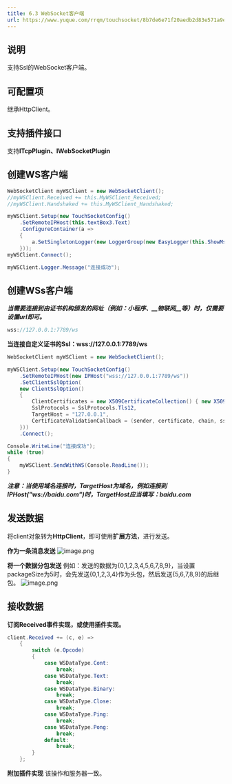 ```yaml
---
title: 6.3 WebSocket客户端
url: https://www.yuque.com/rrqm/touchsocket/8b7de6e71f20aedb2d83e571a9ebbfb5
---
```


<a name="NLTh3"></a>

## 说明

支持Ssl的WebSocket客户端。

<a name="FXvqK"></a>

## 可配置项

继承HttpClient。

<a name="QMJHm"></a>

## 支持插件接口

支持**ITcpPlugin、IWebSocketPlugin**

<a name="zKCwx"></a>

## 创建WS客户端

```csharp
WebSocketClient myWSClient = new WebSocketClient();
//myWSClient.Received += this.MyWSClient_Received;
//myWSClient.Handshaked += this.MyWSClient_Handshaked;

myWSClient.Setup(new TouchSocketConfig()
    .SetRemoteIPHost(this.textBox3.Text)
    .ConfigureContainer(a =>
    {
        a.SetSingletonLogger(new LoggerGroup(new EasyLogger(this.ShowMsg), new FileLogger()));
    }));
myWSClient.Connect();

myWSClient.Logger.Message("连接成功");
```

<a name="xWVU6"></a>

## 创建WSs客户端

***当需要连接到由证书机构颁发的网址（例如：**小程序**、\_\_物联网\_\_等）时，仅需要设置url即可。***

```csharp
wss://127.0.0.1:7789/ws
```

**当连接自定义证书的Ssl：wss://127.0.0.1:7789/ws**

```csharp
WebSocketClient myWSClient = new WebSocketClient();

myWSClient.Setup(new TouchSocketConfig()
    .SetRemoteIPHost(new IPHost("wss://127.0.0.1:7789/ws"))
    .SetClientSslOption(
    new ClientSslOption()
    {
        ClientCertificates = new X509CertificateCollection() { new X509Certificate2("RRQMSocket.pfx", "RRQMSocket") },
        SslProtocols = SslProtocols.Tls12,
        TargetHost = "127.0.0.1",
        CertificateValidationCallback = (sender, certificate, chain, sslPolicyErrors) => { return true; }
    }))
    .Connect();

Console.WriteLine("连接成功");
while (true)
{
    myWSClient.SendWithWS(Console.ReadLine());
}
```

***注意：当使用域名连接时，TargetHost为域名，例如连接到IPHost("ws://baidu.com")时，TargetHost应当填写：baidu.com*** <a name="JKBcN"></a>

## 发送数据

将client对象转为**HttpClient**，即可使用**扩展方法**，进行发送。

**作为一条消息发送**
![image.png](..\assets\8b7de6e71f20aedb2d83e571a9ebbfb5\1648294675046-6d91ea32-a8c9-4c74-9c4a-cbe8f113561d.png)

**将一个数据分包发送**
例如：发送的数据为{0,1,2,3,4,5,6,7,8,9}，当设置packageSize为5时，会先发送{0,1,2,3,4}作为头包，然后发送{5,6,7,8,9}的后继包。
![image.png](..\assets\8b7de6e71f20aedb2d83e571a9ebbfb5\1648294698304-5278f34b-8f58-4b27-b723-9ba86ea79dcd.png)

<a name="RhCgs"></a>

## 接收数据

**订阅Received事件实现，或使用插件实现。**

```csharp
client.Received += (c, e) =>
    {
        switch (e.Opcode)
        {
            case WSDataType.Cont:
                break;
            case WSDataType.Text:
                break;
            case WSDataType.Binary:
                break;
            case WSDataType.Close:
                break;
            case WSDataType.Ping:
                break;
            case WSDataType.Pong:
                break;
            default:
                break;
        }
    };
```

**附加插件实现**
该操作和服务器一致。
